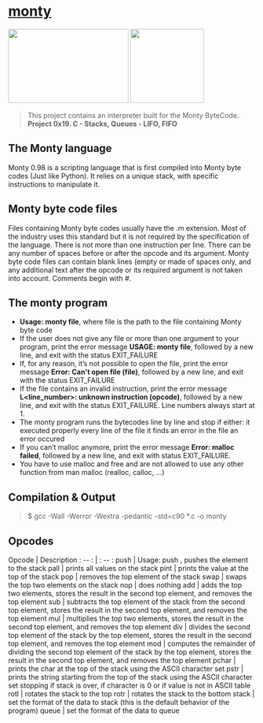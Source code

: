 # [monty](https://github.com/leulyk/monty)

<p float="left">
<img src="https://lh3.googleusercontent.com/oVJxT1yn7vwaEM8t9A5MGL6emG0j-_uqHa5H8ikWLvl6Ka-nVmUJZblqWDqPiY-S6itPLnZNgcc8rviK8AVT65l_a3zHiyctwy8=s0" width="245" height="150"/>
<img src="https://blog.holbertonschool.com/wp-content/uploads/2019/04/instagram_feed180.jpg" width = "150" height="150"/>
</p>

> This project contains an interpreter built for the Monty ByteCode. 
> **Project 0x19. C - Stacks, Queues - LIFO, FIFO**

## The Monty language

Monty 0.98 is a scripting language that is first compiled into Monty byte codes (Just like Python). It relies on a unique stack, with specific instructions to manipulate it.

## Monty byte code files

Files containing Monty byte codes usually have the .m extension. 
Most of the industry uses this standard but it is not required by the specification of the language. 
There is not more than one instruction per line. There can be any number of spaces before or after the opcode and its argument. 
Monty byte code files can contain blank lines (empty or made of spaces only, and any additional text after the opcode or its required argument is not taken into account.
Comments begin with #.

## The monty program

- **Usage: monty file**, where file is the path to the file containing Monty byte code
- If the user does not give any file or more than one argument to your program, print the error message **USAGE: monty file**, followed by a new line, and exit with the status EXIT_FAILURE
- If, for any reason, it’s not possible to open the file, print the error message **Error: Can't open file (file)**, followed by a new line, and exit with the status EXIT_FAILURE
- If the file contains an invalid instruction, print the error message **L<line_number>: unknown instruction (opcode)**, followed by a new line, and exit with the status EXIT_FAILURE. Line numbers always start at 1.
- The monty program runs the bytecodes line by line and stop if either:
    it executed properly every line of the file
    it finds an error in the file
    an error occured
- If you can’t malloc anymore, print the error message **Error: malloc failed**, followed by a new line, and exit with status EXIT_FAILURE.
- You have to use malloc and free and are not allowed to use any other function from man malloc (realloc, calloc, …)

## Compilation & Output

> $ gcc -Wall -Werror -Wextra -pedantic -std=c90 *.c -o monty

## Opcodes

Opcode | Description
: -- : | : -- :
push | Usage: push <int>, pushes the element <int> to the stack
pall | prints all values on the stack
pint | prints the value at the top of the stack
pop | removes the top element of the stack
swap | swaps the top two elements on the stack
nop | does nothing
add | adds the top two elements, stores the result in the second top element, and removes the top element
sub | subtracts the top element of the stack from the second top element, stores the result in the second top element, and removes the top element
mul | multiplies the top two elements, stores the result in the second top element, and removes the top element
div | divides the second top element of the stack by the top element, stores the result in the second top element, and removes the top element
mod | computes the remainder of dividing the second top element of the stack by the top element, stores the result in the second top element, and removes the top element
pchar | prints the char at the top of the stack using the ASCII character set
pstr | prints the string starting from the top of the stack using the ASCII character set stopping if stack is over, if character is 0 or if value is not in ASCII table
rotl | rotates the stack to the top
rotr | rotates the stack to the bottom
stack | set the format of the data to stack (this is the default behavior of the program)
queue | set the format of the data to queue
